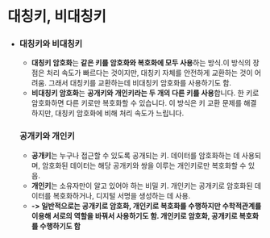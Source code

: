 # 대칭키, 비대칭키

- ### 대칭키와 비대칭키

  - **대칭키 암호화**는 **같은 키를 암호화와 복호화에 모두 사용**하는 방식.이 방식의 장점은 처리 속도가 빠르다는 것이지만, 대칭키 자체를 안전하게 교환하는 것이 어려움. 그래서 대칭키를 교환하는데 비대칭키 암호화를 사용하기도 함.
  - **비대칭키 암호화**는 **공개키와 개인키라는 두 개의 다른 키를 사용**합니다. 한 키로 암호화하면 다른 키로만 복호화할 수 있습니다. 이 방식은 키 교환 문제를 해결하지만, 대칭키 암호화에 비해 처리 속도가 느립니다.

  ### 공개키와 개인키

  - **공개키**는 누구나 접근할 수 있도록 공개되는 키. 데이터를 암호화하는 데 사용되며, 암호화된 데이터는 해당 공개키와 쌍을 이루는 개인키로만 복호화할 수 있음.
  - **개인키**는 소유자만이 알고 있어야 하는 비밀 키. 개인키는 공개키로 암호화된 데이터를 복호화하거나, 디지털 서명을 생성하는 데 사용.
  - **-> 일반적으로는 공개키로 암호화, 개인키로 복호화를 수행하지만 수학적관계를 이용해 서로의 역할을 바꿔서 사용하기도 함. 개인키로 암호화, 공개키로 복호화를 수행하기도 함** 